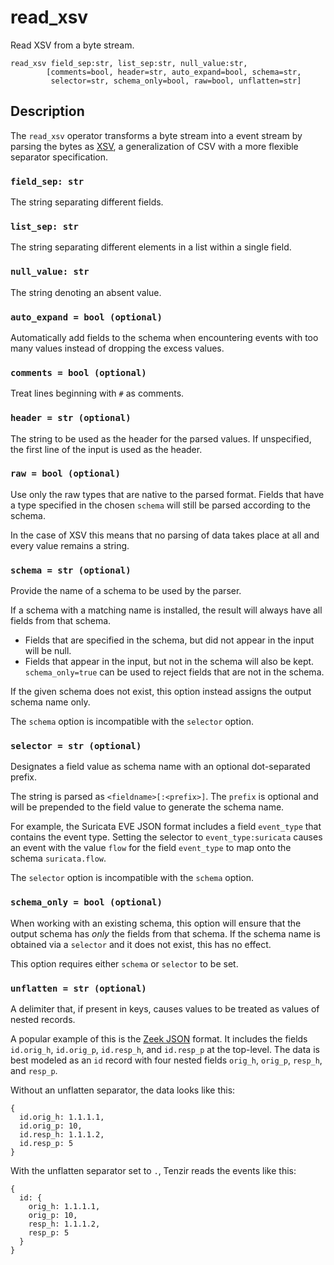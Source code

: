 # read_xsv

Read XSV from a byte stream.

```tql
read_xsv field_sep:str, list_sep:str, null_value:str,
        [comments=bool, header=str, auto_expand=bool, schema=str,
         selector=str, schema_only=bool, raw=bool, unflatten=str]
```

## Description

The `read_xsv` operator transforms a byte stream into a event stream by parsing
the bytes as [XSV](https://en.wikipedia.org/wiki/Delimiter-separated_values), a
generalization of CSV with a more flexible separator specification.

### `field_sep: str`

The string separating different fields.

### `list_sep: str`

The string separating different elements in a list within a single field.

### `null_value: str`

The string denoting an absent value.

### `auto_expand = bool (optional)`

Automatically add fields to the schema when encountering events with too many
values instead of dropping the excess values.

### `comments = bool (optional)`

Treat lines beginning with `#` as comments.

### `header = str (optional)`

The string to be used as the header for the parsed values. If unspecified, the
first line of the input is used as the header.

### `raw = bool (optional)`

Use only the raw types that are native to the parsed format. Fields that have a type
specified in the chosen `schema` will still be parsed according to the schema.

In the case of XSV this means that no parsing of data takes place at all
and every value remains a string.

### `schema = str (optional)`

Provide the name of a schema to be used by the parser.

If a schema with a matching name is installed, the result will always have
all fields from that schema.
* Fields that are specified in the schema, but did not appear in the input will be null.
* Fields that appear in the input, but not in the schema will also be kept. `schema_only=true`
can be used to reject fields that are not in the schema.

If the given schema does not exist, this option instead assigns the output schema name only.

The `schema` option is incompatible with the `selector` option.

### `selector = str (optional)`

Designates a field value as schema name with an optional dot-separated prefix.

The string is parsed as `<fieldname>[:<prefix>]`. The `prefix` is optional and
will be prepended to the field value to generate the schema name.

For example, the Suricata EVE JSON format includes a field
`event_type` that contains the event type. Setting the selector to
`event_type:suricata` causes an event with the value `flow` for the field
`event_type` to map onto the schema `suricata.flow`.

The `selector` option is incompatible with the `schema` option.

### `schema_only = bool (optional)`

When working with an existing schema, this option will ensure that the output
schema has *only* the fields from that schema. If the schema name is obtained via a `selector`
and it does not exist, this has no effect.

This option requires either `schema` or `selector` to be set.

### `unflatten = str (optional)`

A delimiter that, if present in keys, causes values to be treated as values of
nested records.

A popular example of this is the [Zeek JSON](read_zeek_json.md) format. It
includes the fields `id.orig_h`, `id.orig_p`, `id.resp_h`, and `id.resp_p` at
the top-level. The data is best modeled as an `id` record with four nested
fields `orig_h`, `orig_p`, `resp_h`, and `resp_p`.

Without an unflatten separator, the data looks like this:

```tql title="Without unflattening"
{
  id.orig_h: 1.1.1.1,
  id.orig_p: 10,
  id.resp_h: 1.1.1.2,
  id.resp_p: 5
}
```

With the unflatten separator set to `.`, Tenzir reads the events like this:

```tql title="With 'unflatten'"
{
  id: {
    orig_h: 1.1.1.1,
    orig_p: 10,
    resp_h: 1.1.1.2,
    resp_p: 5
  }
}
```
